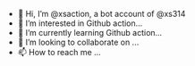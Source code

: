 - 👋 Hi, I’m @xsaction, a bot account of @xs314
- 👀 I’m interested in Github action...
- 🌱 I’m currently learning Github action...
- 💞️ I’m looking to collaborate on ...
- 📫 How to reach me ...

<!---
xsaction/xsaction is a ✨ special ✨ repository because its `README.md` (this file) appears on your GitHub profile.
You can click the Preview link to take a look at your changes.
--->
